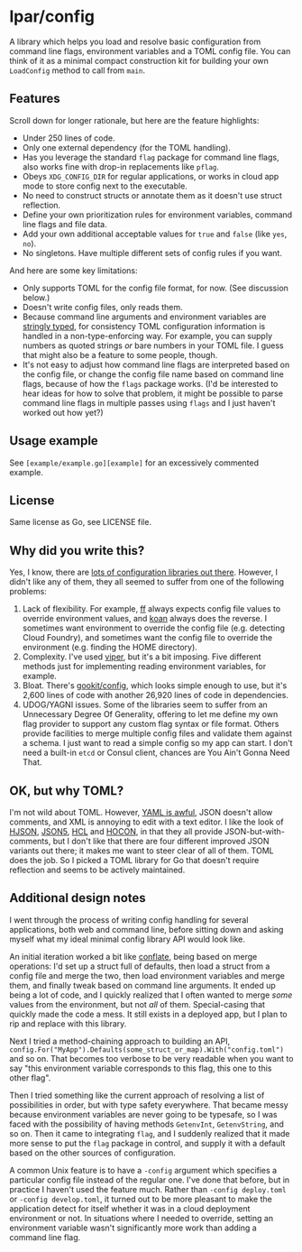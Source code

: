 
# lpar/config

A library which helps you load and resolve basic configuration from command line flags, environment variables and a TOML config file. You can think of it as a minimal compact construction kit for building your own `LoadConfig` method to call from `main`.

## Features

Scroll down for longer rationale, but here are the feature highlights:

 - Under 250 lines of code.
 - Only one external dependency (for the TOML handling).
 - Has you leverage the standard `flag` package for command line flags, also works fine with drop-in replacements like `pflag`.
 - Obeys `XDG_CONFIG_DIR` for regular applications, or works in cloud app mode to store config next to the executable.
 - No need to construct structs or annotate them as it doesn't use struct reflection.
 - Define your own prioritization rules for environment variables, command line flags and file data.
 - Add your own additional acceptable values for `true` and `false` (like `yes`, `no`).
 - No singletons. Have multiple different sets of config rules if you want.

And here are some key limitations:

 - Only supports TOML for the config file format, for now. (See discussion below.)
 - Doesn't write config files, only reads them.
 - Because command line arguments and environment variables are [stringly typed][st], for consistency TOML configuration information is handled in a non-type-enforcing way. For example, you can supply numbers as quoted strings _or_ bare numbers in your TOML file. I guess that might also be a feature to some people, though.
 - It's not easy to adjust how command line flags are interpreted based on the config file, or change the config file name based on command line flags, because of how the `flags` package works. (I'd be interested to hear ideas for how to solve that problem, it might be possible to parse command line flags in multiple passes using `flags` and I just haven't worked out how yet?)

[st]: https://www.techopedia.com/definition/31876/stringly-typed
[pflag]: https://github.com/spf13/pflag

## Usage example

See `[example/example.go][example]` for an excessively commented example.

[example]: https://github.com/lpar/config/blob/master/example/example.go

## License

Same license as Go, see LICENSE file.
 
## Why did you write this?

Yes, I know, there are [lots of configuration libraries out there][libs]. However, I didn't like any of them, they all seemed 
to suffer from one of the following problems:

 1. Lack of flexibility. For example, [ff][ff] always expects config file values to override environment values, and [koan][koan] always does the reverse. I sometimes want environment to override the config file (e.g. detecting Cloud Foundry), and sometimes want the config file to override the environment (e.g. finding the HOME directory).
 2. Complexity. I've used [viper][viper], but it's a bit imposing. Five different methods just for implementing reading environment variables, for example.
 3. Bloat. There's [gookit/config][goo], which looks simple enough to use, but it's 2,600 lines of code with another 26,920 lines of code in dependencies.
 4. UDOG/YAGNI issues. Some of the libraries seem to suffer from an Unnecessary Degree Of Generality, offering to let me define my own flag provider to support any custom flag syntax or file format. Others provide facilities to merge multiple config files and validate them against a schema. I just want to read a simple config so my app can start. I don't need a built-in `etcd` or Consul client, chances are You Ain't Gonna Need That.
 
[libs]: https://github.com/avelino/awesome-go#configuration 
[ff]: https://github.com/peterbourgon/ff
[koan]: https://github.com/knadh/koanf
[viper]: https://github.com/spf13/viper
[goo]: https://github.com/gookit/config

## OK, but why TOML?

I'm not wild about TOML. However, [YAML is awful][yaml], JSON doesn't allow comments, and XML is annoying to edit with a text editor. I like the look of [HJSON][hjson], [JSON5][json5], [HCL][hcl] and [HOCON][hocon], in that they all provide JSON-but-with-comments, but I don't like that there are four different improved JSON variants out there; it makes me want to steer clear of all of them. TOML does the job. So I picked a TOML library for Go that doesn't require reflection and seems to be actively maintained.

[yaml]: https://noyaml.com/
[hjson]: https://hjson.org/
[json5]: https://json5.org/
[hcl]: https://github.com/hashicorp/hcl
[hocon]: https://github.com/lightbend/config/blob/master/HOCON.md

## Additional design notes

I went through the process of writing config handling for several applications, both web and command line, before sitting down and asking myself what my ideal minimal config library API would look like.

An initial iteration worked a bit like [conflate][conflate], being based on merge operations: I'd set up a struct full of defaults, then load a struct from a config file and merge the two, then load environment variables and merge them, and finally tweak based on command line arguments. It ended up being a lot of code, and I quickly realized that I often wanted to merge _some_ values from the environment, but not _all_ of them. Special-casing that quickly made the code a mess. It still exists in a deployed app, but I plan to rip and replace with this library.

Next I tried a method-chaining approach to building an API, `config.For("MyApp").Defaults(some_struct_or_map).With("config.toml")` and so on. That becomes too verbose to be very readable when you want to say "this environment variable corresponds to this flag, this one to this other flag".

Then I tried something like the current approach of resolving a list of possibilities in order, but with type safety everywhere. That became messy because environment variables are never going to be typesafe, so I was faced with the possibility of having methods `GetenvInt`, `GetenvString`, and so on. Then it came to integrating `flag`, and I suddenly realized that it made more sense to put the `flag` package in control, and supply it with a default based on the other sources of configuration.

A common Unix feature is to have a `-config` argument which specifies a particular config file instead of the regular one. I've done that before, but in practice I haven't used the feature much. Rather than `-config deploy.toml` or `-config develop.toml`, it turned out to be more pleasant to make the application detect for itself whether it was in a cloud deployment environment or not. In situations where I needed to override, setting an environment variable wasn't significantly more work than adding a command line flag.

[conflate]: https://github.com/the4thamigo-uk/conflate
